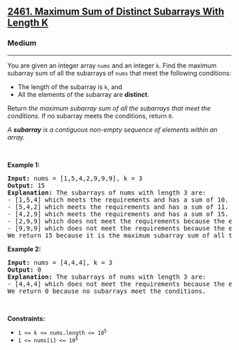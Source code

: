 <h2><a href="https://leetcode.com/problems/maximum-sum-of-distinct-subarrays-with-length-k/">2461. Maximum Sum of Distinct Subarrays With Length K</a></h2><h3>Medium</h3><hr><div style="user-select: auto;" data-read-aloud-multi-block="true"><p style="user-select: auto;">You are given an integer array <code style="user-select: auto;">nums</code> and an integer <code style="user-select: auto;">k</code>. Find the maximum subarray sum of all the subarrays of <code style="user-select: auto;">nums</code> that meet the following conditions:</p>

<ul style="user-select: auto;">
	<li style="user-select: auto;">The length of the subarray is <code style="user-select: auto;">k</code>, and</li>
	<li style="user-select: auto;">All the elements of the subarray are <strong style="user-select: auto;">distinct</strong>.</li>
</ul>

<p style="user-select: auto;">Return <em style="user-select: auto;">the maximum subarray sum of all the subarrays that meet the conditions</em><em style="user-select: auto;">.</em> If no subarray meets the conditions, return <code style="user-select: auto;">0</code>.</p>

<p style="user-select: auto;"><em style="user-select: auto;">A <strong style="user-select: auto;">subarray</strong> is a contiguous non-empty sequence of elements within an array.</em></p>

<p style="user-select: auto;">&nbsp;</p>
<p style="user-select: auto;"><strong class="example" style="user-select: auto;">Example 1:</strong></p>

<pre style="user-select: auto;"><strong style="user-select: auto;">Input:</strong> nums = [1,5,4,2,9,9,9], k = 3
<strong style="user-select: auto;">Output:</strong> 15
<strong style="user-select: auto;">Explanation:</strong> The subarrays of nums with length 3 are:
- [1,5,4] which meets the requirements and has a sum of 10.
- [5,4,2] which meets the requirements and has a sum of 11.
- [4,2,9] which meets the requirements and has a sum of 15.
- [2,9,9] which does not meet the requirements because the element 9 is repeated.
- [9,9,9] which does not meet the requirements because the element 9 is repeated.
We return 15 because it is the maximum subarray sum of all the subarrays that meet the conditions
</pre>

<p style="user-select: auto;"><strong class="example" style="user-select: auto;">Example 2:</strong></p>

<pre style="user-select: auto;"><strong style="user-select: auto;">Input:</strong> nums = [4,4,4], k = 3
<strong style="user-select: auto;">Output:</strong> 0
<strong style="user-select: auto;">Explanation:</strong> The subarrays of nums with length 3 are:
- [4,4,4] which does not meet the requirements because the element 4 is repeated.
We return 0 because no subarrays meet the conditions.
</pre>

<p style="user-select: auto;">&nbsp;</p>
<p style="user-select: auto;"><strong style="user-select: auto;">Constraints:</strong></p>

<ul style="user-select: auto;">
	<li style="user-select: auto;"><code style="user-select: auto;">1 &lt;= k &lt;= nums.length &lt;= 10<sup style="user-select: auto;">5</sup></code></li>
	<li style="user-select: auto;"><code style="user-select: auto;">1 &lt;= nums[i] &lt;= 10<sup style="user-select: auto;">5</sup></code></li>
</ul>
</div>